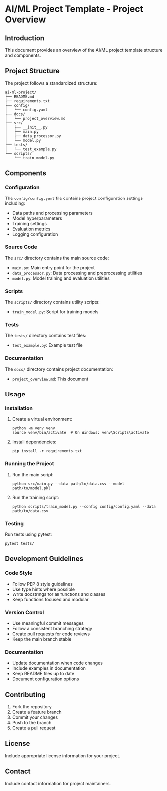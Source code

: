 # AI/ML Project Template - Project Overview

## Introduction

This document provides an overview of the AI/ML project template structure and components.

## Project Structure

The project follows a standardized structure:

```
ai-ml-project/
├── README.md
├── requirements.txt
├── config/
│   └── config.yaml
├── docs/
│   └── project_overview.md
├── src/
│   ├── __init__.py
│   ├── main.py
│   ├── data_processor.py
│   └── model.py
├── tests/
│   └── test_example.py
└── scripts/
    └── train_model.py
```

## Components

### Configuration

The `config/config.yaml` file contains project configuration settings including:
- Data paths and processing parameters
- Model hyperparameters
- Training settings
- Evaluation metrics
- Logging configuration

### Source Code

The `src/` directory contains the main source code:
- `main.py`: Main entry point for the project
- `data_processor.py`: Data processing and preprocessing utilities
- `model.py`: Model training and evaluation utilities

### Scripts

The `scripts/` directory contains utility scripts:
- `train_model.py`: Script for training models

### Tests

The `tests/` directory contains test files:
- `test_example.py`: Example test file

### Documentation

The `docs/` directory contains project documentation:
- `project_overview.md`: This document

## Usage

### Installation

1. Create a virtual environment:
   ```
   python -m venv venv
   source venv/bin/activate  # On Windows: venv\Scripts\activate
   ```

2. Install dependencies:
   ```
   pip install -r requirements.txt
   ```

### Running the Project

1. Run the main script:
   ```
   python src/main.py --data path/to/data.csv --model path/to/model.pkl
   ```

2. Run the training script:
   ```
   python scripts/train_model.py --config config/config.yaml --data path/to/data.csv
   ```

### Testing

Run tests using pytest:
```
pytest tests/
```

## Development Guidelines

### Code Style

- Follow PEP 8 style guidelines
- Use type hints where possible
- Write docstrings for all functions and classes
- Keep functions focused and modular

### Version Control

- Use meaningful commit messages
- Follow a consistent branching strategy
- Create pull requests for code reviews
- Keep the main branch stable

### Documentation

- Update documentation when code changes
- Include examples in documentation
- Keep README files up to date
- Document configuration options

## Contributing

1. Fork the repository
2. Create a feature branch
3. Commit your changes
4. Push to the branch
5. Create a pull request

## License

Include appropriate license information for your project.

## Contact

Include contact information for project maintainers.